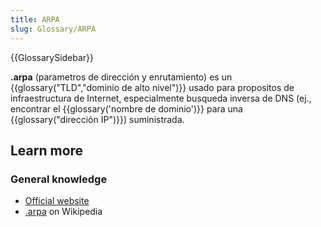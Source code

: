```yaml
---
title: ARPA
slug: Glossary/ARPA
---
```


{{GlossarySidebar}}

**.arpa** (parametros de dirección y enrutamiento) es un {{glossary("TLD","dominio de alto nivel")}} usado para propositos de infraestructura de Internet, especialmente busqueda inversa de DNS (ej., encontrar el {{glossary('nombre de dominio')}} para una {{glossary("dirección IP")}}) suministrada.

## Learn more

### General knowledge

- [Official website](http://www.iana.org/domains/arpa)
- [.arpa](https://es.wikipedia.org/wiki/.arpa) on Wikipedia
